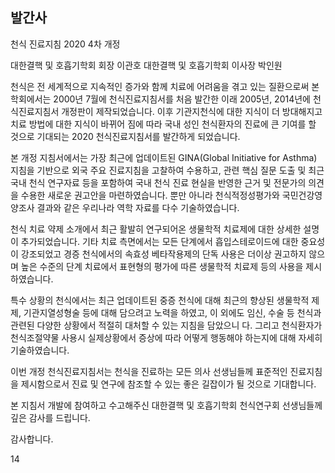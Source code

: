 ## 발간사
천식 진료지침
2020 4차 개정

대한결핵 및 호흡기학회 회장 이관호
대한결핵 및 호흡기학회 이사장 박인원

천식은 전 세계적으로 지속적인 증가와 함께 치료에 어려움을 겪고 있는 질환으로써 본 학회에서는 2000년 7월에 천식진료지침서를 처음 발간한 이래 2005년, 2014년에 천식진료지침서 개정판이 제작되었습니다. 이후 기관지천식에 대한 지식이 더 방대해지고 치료 방법에 대한 지식이 바뀌어 짐에 따라 국내 성인 천식환자의 진료에 큰 기여를 할 것으로 기대되는 2020 천식진료지침서를 발간하게 되었습니다.

본 개정 지침서에서는 가장 최근에 업데이트된 GINA(Global Initiative for Asthma) 지침을 기반으로 외국 주요 진료지침을 고찰하여 수용하고, 관련 핵심 질문 도출 및 최근 국내 천식 연구자료 등을 포함하여 국내 천식 진료 현실을 반영한 근거 및 전문가의 의견을 수용한 새로운 권고안을 마련하였습니다. 뿐만 아니라 천식적정성평가와 국민건강영양조사 결과와 같은 우리나라 역학 자료를 다수 기술하였습니다.

천식 치료 약제 소개에서 최근 활발히 연구되어온 생물학적 치료제에 대한 상세한 설명이 추가되었습니다. 기타 치료 측면에서는 모든 단계에서 흡입스테로이드에 대한 중요성이 강조되었고 경증 천식에서의 속효성 베타작용제의 단독 사용은 더이상 권고하지 않으며 높은 수준의 단계 치료에서 표현형의 평가에 따른 생물학적 치료제 등의 사용을 제시하였습니다.

특수 상황의 천식에서는 최근 업데이트된 중증 천식에 대해 최근의 향상된 생물학적 제제, 기관지열성형술 등에 대해 담으려고 노력을 하였고, 이 외에도 임신, 수술 등 천식과 관련된 다양한 상황에서 적절히 대처할 수 있는 지침을 담았으니 다. 그리고 천식환자가 천식조절약물 사용시 실제상황에서 증상에 따라 어떻게 행동해야 하는지에 대해 자세히 기술하였습니다.

이번 개정 천식진료지침서는 천식을 진료하는 모든 의사 선생님들께 표준적인 진료지침을 제시함으로서 진료 및 연구에 참조할 수 있는 좋은 길잡이가 될 것으로 기대합니다.

본 지침서 개발에 참여하고 수고해주신 대한결핵 및 호흡기학회 천식연구회 선생님들께 깊은 감사를 드립니다.

감사합니다.

<PAGE>14
